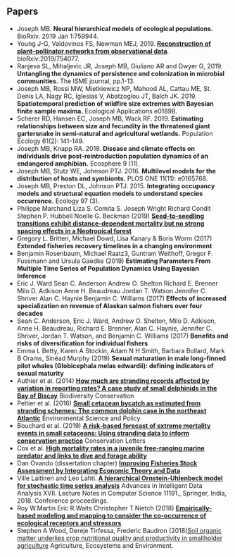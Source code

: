 ## Papers 

- Joseph MB. __Neural hierarchical models of ecological populations.__ BioRxiv. 2019 Jan 1:759944.
- Young J-G, Valdovinos FS, Newman MEJ, 2019. [__Reconstruction of plant–pollinator networks from observational data__](https://www.biorxiv.org/content/10.1101/754077v1). bioRxiv:2019/754077.
- Ranjeva SL, Mihaljevic JR, Joseph MB, Giuliano AR and Dwyer G, 2019. __Untangling the dynamics of persistence and colonization in microbial communities.__ The ISME journal, pp.1-13.
- Joseph MB, Rossi MW, Mietkiewicz NP, Mahood AL, Cattau ME, St. Denis LA, Nagy RC, Iglesias V, Abatzoglou JT, Balch JK. 2019. __Spatiotemporal prediction of wildfire size extremes with Bayesian finite sample maxima.__ Ecological Applications e01898.
- Scherer RD, Hansen EC, Joseph MB, Wack RF. 2019. __Estimating relationships between size and fecundity in the threatened giant gartersnake in semi-natural and agricultural wetlands.__ Population Ecology 61(2): 141-149.
- Joseph MB, Knapp RA. 2018. __Disease and climate effects on individuals drive post‐reintroduction population dynamics of an endangered amphibian.__ Ecosphere 9 (11).
- Joseph MB, Stutz WE, Johnson PTJ. 2016. __Multilevel models for the distribution of hosts and symbionts.__ PLOS ONE 11(11): e0165768.
- Joseph MB, Preston DL, Johnson PTJ. 2015. __Integrating occupancy models and structural equation models to understand species occurrence.__ Ecology 97 (3).
- Philippe Marchand  Liza S. Comita  S. Joseph Wright  Richard Condit  Stephen P. Hubbell  Noelle G. Beckman (2019) [__Seed‐to‐seedling transitions exhibit distance‐dependent mortality but no strong spacing effects in a Neotropical forest__](https://doi.org/10.1002/ecy.2926) 
- Gregory L. Britten, Michael Dowd, Lisa Kanary & Boris Worm (2017) __Extended fisheries recovery timelines in a changing environment__
- Benjamin Rosenbaum, Michael Raatz3, Guntram Weithoff, Gregor F. Fussmann and Ursula Gaedke (2019) __Estimating Parameters From Multiple Time Series of Population Dynamics Using Bayesian Inference__
- Eric J. Ward  Sean C. Anderson  Andrew O. Shelton  Richard E. Brenner  Milo D. Adkison  Anne H. Beaudreau  Jordan T. Watson  Jennifer C. Shriver  Alan C. Haynie  Benjamin C. Williams (2017) __Effects of increased specialization on revenue of Alaskan salmon fishers over four decades__
- Sean C. Anderson, Eric J. Ward, Andrew O. Shelton, Milo D. Adkison, Anne H. Beaudreau, Richard E. Brenner, Alan C. Haynie, Jennifer C. Shriver, Jordan T. Watson, and Benjamin C. Williams (2017) __Benefits and risks of diversification for individual fishers__
- Emma L Betty, Karen A Stockin, Adam N H Smith, Barbara Bollard, Mark B Orams, Sinéad Murphy (2019) __Sexual maturation in male long-finned pilot whales (Globicephala melas edwardii): defining indicators of sexual maturity__
- Authier et al. (2014) [__How much are stranding records affected by variation in reporting rates? A case study of small delphinids in the Bay of Biscay__](https://doi.org/10.1007/s10531-014-0741-3)  Biodiversity Conservation
- Peltier et al. (2016) [__Small cetacean bycatch as estimated from stranding schemes: The common dolphin case in the northeast Atlantic__](https://doi.org/10.1016/j.envsci.2016.05.004) Environmental Science and Policy
- Bouchard et al. (2019) [__A risk‐based forecast of extreme mortality events in small cetaceans: Using stranding data to inform conservation practice__](https://doi.org/10.1111/conl.12639) Conservation Letters
- Cox et al. [__High mortality rates in a juvenile free‐ranging marine predator and links to dive and forage ability__]( https://onlinelibrary.wiley.com/doi/10.1002/ece3.5905)
- Dan Ovando (dissertation chapter) [__Improving Fisheries Stock Assessment by Integrating Economic Theory and Data__](https://danovando.github.io/dissertation/3-scrooge.html)
- Ville Laitinen and Leo Lahti. [__A hierarchical Ornstein-Uhlenbeck model for stochastic time series analysis__](https://openresearchlabs.github.io/publications/papers/2018-Laitinen-IDA.pdf) Advances in Intelligent Data Analysis XVII. Lecture Notes in Computer Science 11191., Springer, India, 2018. Conference proceedings. 
- Roy W.Martin Eric R.Waits Christopher T.Nietch (2018) [__Empirically-based modeling and mapping to consider the co-occurrence of ecological receptors and stressors__](https://doi.org/10.1016/j.scitotenv.2017.08.301)
- Stephen A Wood, Dereje Tirfessa, Frederic Baudron (2018)[Soil organic matter underlies crop nutritional quality and productivity in smallholder agriculture](https://www.sciencedirect.com/science/article/pii/S0167880918303025) Agriculture, Ecosystems and Environment.
